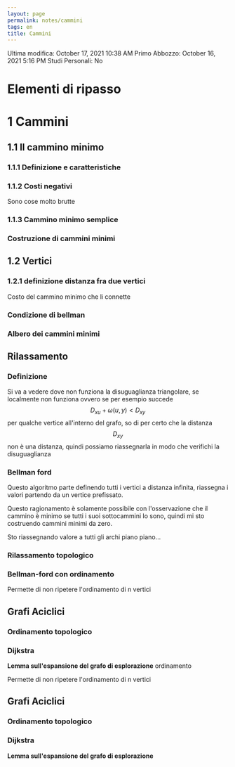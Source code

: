```yaml
---
layout: page
permalink: notes/cammini
tags: en
title: Cammini
---
```


Ultima modifica: October 17, 2021 10:38 AM
Primo Abbozzo: October 16, 2021 5:16 PM
Studi Personali: No

# Elementi di ripasso

# 1 Cammini

## 1.1 Il cammino minimo

### 1.1.1 Definizione e caratteristiche

### 1.1.2 Costi negativi

Sono cose molto brutte

### 1.1.3 Cammino minimo semplice

### Costruzione di cammini minimi

## 1.2 Vertici

### 1.2.1 definizione distanza fra due vertici

Costo del cammino minimo che li connette

### Condizione di bellman

### Albero dei cammini minimi

## Rilassamento

### Definizione

Si va a vedere dove non funziona la disuguaglianza triangolare, se localmente non funziona ovvero se per esempio succede $$D_{xu} + \omega(u,y) < D_{xy}$$ per qualche vertice all'interno del grafo, so di per certo che la distanza $$D_{xy}$$ non è una distanza, quindi possiamo riassegnarla in modo che verifichi la disuguaglianza

### Bellman ford

Questo algoritmo parte definendo tutti i vertici a distanza infinita, riassegna i valori partendo da un vertice prefissato.

Questo ragionamento è solamente possibile con l'osservazione che il cammino è minimo se tutti i suoi sottocammini lo sono, quindi mi sto costruendo cammini minimi da zero.

Sto riassegnando valore a tutti gli archi piano piano...

### Rilassamento topologico

### Bellman-ford con ordinamento

Permette di non ripetere l'ordinamento di n vertici

## Grafi Aciclici

### Ordinamento topologico

### Dijkstra

**Lemma sull'espansione del grafo di esplorazione**
 ordinamento

Permette di non ripetere l'ordinamento di n vertici

## Grafi Aciclici

### Ordinamento topologico

### Dijkstra

**Lemma sull'espansione del grafo di esplorazione**
